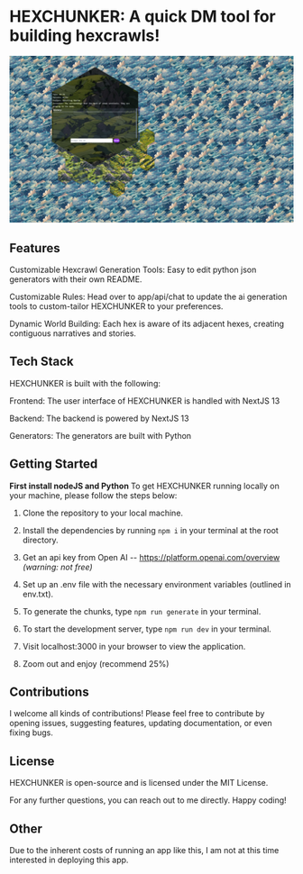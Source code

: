 # HEXCHUNKER: A quick DM tool for building hexcrawls!

![image](./public/generator.png)

## Features
Customizable Hexcrawl Generation Tools: Easy to edit python json generators with their own README.

Customizable Rules: Head over to app/api/chat to update the ai generation tools to custom-tailor HEXCHUNKER to your preferences.

Dynamic World Building: Each hex is aware of its adjacent hexes, creating contiguous narratives and stories.

## Tech Stack
HEXCHUNKER is built with the following:

Frontend: The user interface of HEXCHUNKER is handled with NextJS 13

Backend: The backend is powered by NextJS 13

Generators: The generators are built with Python

## Getting Started
**First install nodeJS and Python**
To get HEXCHUNKER running locally on your machine, please follow the steps below:

1. Clone the repository to your local machine.

2. Install the dependencies by running `npm i` in your terminal at the root directory.

3. Get an api key from Open AI -- https://platform.openai.com/overview *(warning: not free)*

4. Set up an .env file with the necessary environment variables (outlined in env.txt).

5. To generate the chunks, type `npm run generate` in your terminal.

6. To start the development server, type `npm run dev` in your terminal.

7. Visit localhost:3000 in your browser to view the application.

8. Zoom out and enjoy (recommend 25%)

## Contributions
I welcome all kinds of contributions! Please feel free to contribute by opening issues, suggesting features, updating documentation, or even fixing bugs.

## License
HEXCHUNKER is open-source and is licensed under the MIT License.

For any further questions, you can reach out to me directly. Happy coding!

## Other
Due to the inherent costs of running an app like this, I am not at this time interested in deploying this app.

